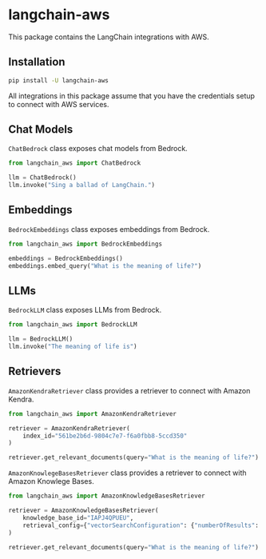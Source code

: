 # langchain-aws

This package contains the LangChain integrations with AWS.

## Installation

```bash
pip install -U langchain-aws
```
All integrations in this package assume that you have the credentials setup to connect with AWS services.

## Chat Models

`ChatBedrock` class exposes chat models from Bedrock.

```python
from langchain_aws import ChatBedrock

llm = ChatBedrock()
llm.invoke("Sing a ballad of LangChain.")
```

## Embeddings

`BedrockEmbeddings` class exposes embeddings from Bedrock.

```python
from langchain_aws import BedrockEmbeddings

embeddings = BedrockEmbeddings()
embeddings.embed_query("What is the meaning of life?")
```

## LLMs
`BedrockLLM` class exposes LLMs from Bedrock.

```python
from langchain_aws import BedrockLLM

llm = BedrockLLM()
llm.invoke("The meaning of life is")
```

## Retrievers
`AmazonKendraRetriever` class provides a retriever to connect with Amazon Kendra.

```python
from langchain_aws import AmazonKendraRetriever

retriever = AmazonKendraRetriever(
    index_id="561be2b6d-9804c7e7-f6a0fbb8-5ccd350"
)

retriever.get_relevant_documents(query="What is the meaning of life?")
```

`AmazonKnowlegeBasesRetriever` class provides a retriever to connect with Amazon Knowlege Bases.

```python
from langchain_aws import AmazonKnowledgeBasesRetriever

retriever = AmazonKnowledgeBasesRetriever(
    knowledge_base_id="IAPJ4QPUEU",
    retrieval_config={"vectorSearchConfiguration": {"numberOfResults": 4}},
)

retriever.get_relevant_documents(query="What is the meaning of life?")
```